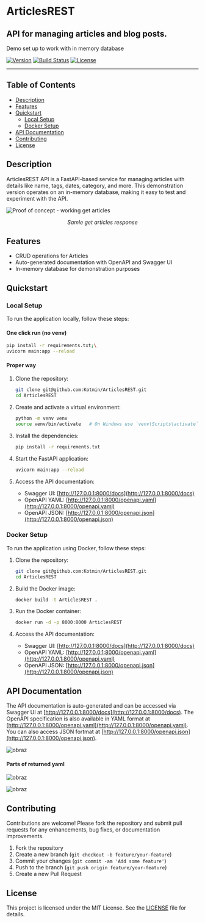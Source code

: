 # ArticlesREST
## API for managing articles and blog posts.

Demo set up to work with in memory database



[![Version](https://img.shields.io/badge/version-1.0.0-blue.svg)](https://github.com/Kotmin/ArticlesREST/article-management-api)
[![Build Status](https://img.shields.io/github/workflow/status/Kotmin/ArticlesREST/article-management-api/CI)](https://github.com/Kotmin/ArticlesREST/article-management-api/actions)
[![License](https://img.shields.io/badge/license-MIT-green.svg)](https://github.com/Kotmin/ArticlesREST/article-management-api/blob/main/LICENSE)

---




## Table of Contents

- [Description](#description)
- [Features](#features)
- [Quickstart](#quickstart)
  - [Local Setup](#local-setup)
  - [Docker Setup](#docker-setup)
- [API Documentation](#api-documentation)
- [Contributing](#contributing)
- [License](#license)


## Description

ArticlesREST API is a FastAPI-based service for managing articles with details like name, tags, dates, category, and more. This demonstration version operates on an in-memory database, making it easy to test and experiment with the API.



<p>
    <img src="https://github.com/Kotmin/ArticlesREST/assets/70173732/f6bf279b-d7e1-461b-897f-d4c45dd44bbd" alt="Proof of concept - working get articles">
</p>
<p align="center">
    <em>Samle get articles response</em>
</p>



## Features

- CRUD operations for Articles
- Auto-generated documentation with OpenAPI and Swagger UI
- In-memory database for demonstration purposes

## Quickstart 

### Local Setup

To run the application locally, follow these steps:

#### One click run (no venv)

```bash
pip install -r requirements.txt;\
uvicorn main:app --reload

```
#### Proper way

1. Clone the repository:
    ```bash
    git clone git@github.com:Kotmin/ArticlesREST.git
    cd ArticlesREST
    ```

2. Create and activate a virtual environment:
    ```bash
    python -m venv venv
    source venv/bin/activate   # On Windows use `venv\Scripts\activate`
    ```

3. Install the dependencies:
    ```bash
    pip install -r requirements.txt
    ```

4. Start the FastAPI application:
    ```bash
    uvicorn main:app --reload
    ```

5. Access the API documentation:
    - Swagger UI: [http://127.0.0.1:8000/docs](http://127.0.0.1:8000/docs)
    - OpenAPI YAML: [http://127.0.0.1:8000/openapi.yaml](http://127.0.0.1:8000/openapi.yaml)
    - OpenAPI JSON: [http://127.0.0.1:8000/openapi.json](http://127.0.0.1:8000/openapi.json)



### Docker Setup

To run the application using Docker, follow these steps:

1. Clone the repository:
    ```bash
    git clone git@github.com:Kotmin/ArticlesREST.git
    cd ArticlesREST
    ```

2. Build the Docker image:
    ```bash
    docker build -t ArticlesREST .
    ```

3. Run the Docker container:
    ```bash
    docker run -d -p 8000:8000 ArticlesREST
    ```

4. Access the API documentation:
    - Swagger UI: [http://127.0.0.1:8000/docs](http://127.0.0.1:8000/docs)
    - OpenAPI YAML: [http://127.0.0.1:8000/openapi.yaml](http://127.0.0.1:8000/openapi.yaml)
    - OpenAPI JSON: [http://127.0.0.1:8000/openapi.json](http://127.0.0.1:8000/openapi.json)



## API Documentation

The API documentation is auto-generated and can be accessed via Swagger UI at [http://127.0.0.1:8000/docs](http://127.0.0.1:8000/docs). The OpenAPI specification is also available in YAML format at [http://127.0.0.1:8000/openapi.yaml](http://127.0.0.1:8000/openapi.yaml). You can also access JSON fortmat at [http://127.0.0.1:8000/openapi.json](http://127.0.0.1:8000/openapi.json).

![obraz](https://github.com/Kotmin/ArticlesREST/assets/70173732/5ea430df-bbcd-4bbe-b507-48ff374b2c90)


#### Parts of returned yaml



![obraz](https://github.com/Kotmin/ArticlesREST/assets/70173732/b9ad361a-c274-4a08-bd6c-388c5dba53a5)

![obraz](https://github.com/Kotmin/ArticlesREST/assets/70173732/caba1cbf-72c6-4b63-b427-c8feb7a4aa05)




## Contributing

Contributions are welcome! Please fork the repository and submit pull requests for any enhancements, bug fixes, or documentation improvements.

1. Fork the repository
2. Create a new branch (`git checkout -b feature/your-feature`)
3. Commit your changes (`git commit -am 'Add some feature'`)
4. Push to the branch (`git push origin feature/your-feature`)
5. Create a new Pull Request

## License

This project is licensed under the MIT License. See the [LICENSE](LICENSE) file for details.
